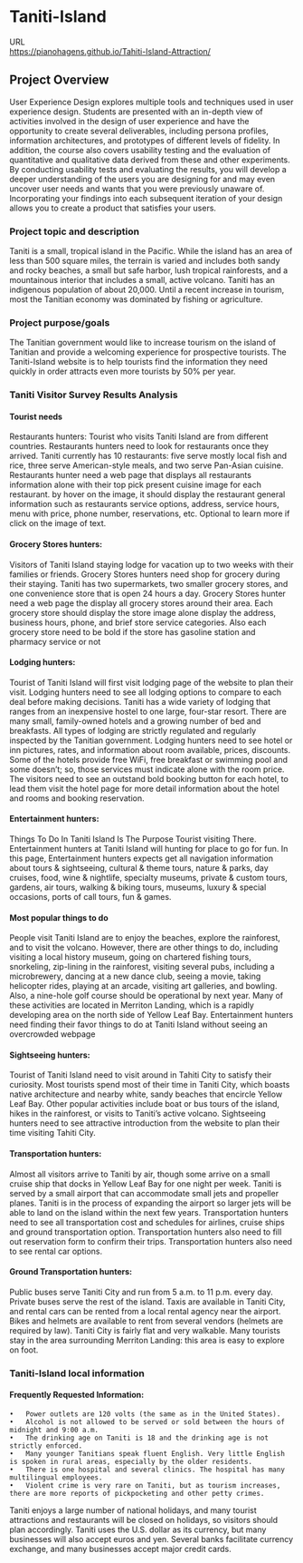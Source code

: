 # Taniti-Island
URL  
https://pianohagens.github.io/Tahiti-Island-Attraction/


## Project Overview
User Experience Design explores multiple tools and techniques used in user experience design. Students are presented with an in-depth view of activities involved in the design of user experience and have the opportunity to create several deliverables, including persona profiles, information architectures, and prototypes of different levels of fidelity. In addition, the course also covers usability testing and the evaluation of quantitative and qualitative data derived from these and other experiments. By conducting usability tests and evaluating the results, you will develop a deeper understanding of the users you are designing for and may even uncover user needs and wants that you were previously unaware of. Incorporating your findings into each subsequent iteration of your design allows you to create a product that satisfies your users. 

### Project topic and description
Taniti is a small, tropical island in the Pacific. While the island has an area of less than 500 square miles, the terrain is varied and includes both sandy and rocky beaches, a small but safe harbor, lush tropical rainforests, and a mountainous interior that includes a small, active volcano. Taniti has an indigenous population of about 20,000. Until a recent increase in tourism, most the Tanitian economy was dominated by fishing or agriculture.

### Project purpose/goals
The Tanitian government would like to increase tourism on the island of Tanitian and provide a welcoming experience for prospective tourists. The Taniti-Island website is to help tourists find the information they need quickly in order attracts even more tourists by 50% per year.

### Taniti Visitor Survey Results Analysis
#### Tourist needs 
Restaurants hunters: Tourist who visits Taniti Island are from different countries. Restaurants hunters need to look for restaurants once they arrived. Taniti currently has 10 restaurants: five serve mostly local fish and rice, three serve American-style meals, and two serve Pan-Asian cuisine. Restaurants hunter need a web page that displays all restaurants information alone with their top pick present cuisine image for each restaurant. by hover on the image, it should display the restaurant general information such as restaurants service options, address, service hours, menu with price, phone number, reservations, etc. Optional to learn more if click on the image of text.
#### Grocery Stores hunters: 

Visitors of Taniti Island staying lodge for vacation up to two weeks with their families or friends. Grocery Stores hunters need shop for grocery during their staying. Taniti has two supermarkets, two smaller grocery stores, and one convenience store that is open 24 hours a day. Grocery Stores hunter need a web page the display all grocery stores around their area. Each grocery store should display the store image alone display the address, business hours, phone, and brief store service categories. Also each grocery store need to be bold if the store has gasoline station and pharmacy service or not
#### Lodging hunters: 

Tourist of Taniti Island will first visit lodging page of the website to plan their visit. Lodging hunters need to see all lodging options to compare to each deal before making decisions. Taniti has a wide variety of lodging that ranges from an inexpensive hostel to one large, four-star resort. There are many small, family-owned hotels and a growing number of bed and breakfasts. All types of lodging are strictly regulated and regularly inspected by the Tanitian government. Lodging hunters need to see hotel or inn pictures, rates, and information about room available, prices, discounts. Some of the hotels provide free WiFi, free breakfast or swimming pool and some doesn’t; so, those services must indicate alone with the room price. The visitors need to see an outstand bold booking button for each hotel, to lead them visit the hotel page for more detail information about the hotel and rooms and booking reservation. 
#### Entertainment hunters: 

Things To Do In Taniti Island Is The Purpose Tourist visiting There. Entertainment hunters at Taniti Island will hunting for place to go for fun. In this page, Entertainment hunters expects get all navigation information about tours & sightseeing, cultural & theme tours, nature & parks,  day cruises,  food, wine & nightlife, specialty museums, private & custom tours, gardens, air tours,  walking & biking tours, museums, luxury & special occasions, ports of call tours, fun & games. 
#### Most popular things to do 
    
People visit Taniti Island are to enjoy the beaches, explore the rainforest, and to visit the volcano. However, there are other things to do, including visiting a local history museum, going on chartered fishing tours, snorkeling, zip-lining in the rainforest, visiting several pubs, including a microbrewery, dancing at a new dance club, seeing a movie, taking helicopter rides, playing at an arcade, visiting art galleries, and bowling. Also, a nine-hole golf course should be operational by next year. Many of these activities are located in Merriton Landing, which is a rapidly developing area on the north side of Yellow Leaf Bay. Entertainment hunters need finding their favor things to do at Taniti Island without seeing an overcrowded webpage

#### Sightseeing hunters: 

Tourist of Taniti Island need to visit around in Tahiti City to satisfy their curiosity. Most tourists spend most of their time in Taniti City, which boasts native architecture and nearby white, sandy beaches that encircle Yellow Leaf Bay. Other popular activities include boat or bus tours of the island, hikes in the rainforest, or visits to Taniti’s active volcano. Sightseeing hunters need to see attractive introduction from the website to plan their time visiting Tahiti City. 
#### Transportation hunters: 

Almost all visitors arrive to Taniti by air, though some arrive on a small cruise ship that docks in Yellow Leaf Bay for one night per week. Taniti is served by a small airport that can accommodate small jets and propeller planes. Taniti is in the process of expanding the airport so larger jets will be able to land on the island within the next few years. Transportation hunters need to see all transportation cost and schedules for airlines, cruise ships and ground transportation option. Transportation hunters also need to fill out reservation form to confirm their trips. Transportation hunters also need to see rental car options. 
#### Ground Transportation hunters:

Public buses serve Taniti City and run from 5 a.m. to 11 p.m. every day. Private buses serve the rest of the island. Taxis are available in Taniti City, and rental cars can be rented from a local rental agency near the airport. Bikes and helmets are available to rent from several vendors (helmets are required by law). Taniti City is fairly flat and very walkable. Many tourists stay in the area surrounding Merriton Landing: this area is easy to explore on foot.

### Taniti-Island local information
#### Frequently Requested Information:

    •	Power outlets are 120 volts (the same as in the United States). 
    •	Alcohol is not allowed to be served or sold between the hours of midnight and 9:00 a.m. 
    •	The drinking age on Taniti is 18 and the drinking age is not strictly enforced.
    •	Many younger Tanitians speak fluent English. Very little English is spoken in rural areas, especially by the older residents.
    •	There is one hospital and several clinics. The hospital has many multilingual employees.
    •	Violent crime is very rare on Taniti, but as tourism increases, there are more reports of pickpocketing and other petty crimes. 

Taniti enjoys a large number of national holidays, and many tourist attractions and restaurants will be closed on holidays, so visitors should plan accordingly.
Taniti uses the U.S. dollar as its currency, but many businesses will also accept euros and yen. Several banks facilitate currency exchange, and many businesses accept major credit cards.
